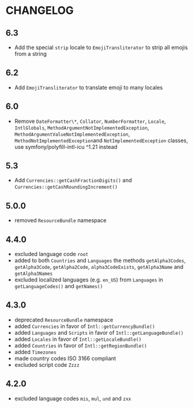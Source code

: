 CHANGELOG
=========

6.3
---

 * Add the special `strip` locale to `EmojiTransliterator` to strip all emojis from a string

6.2
---

 * Add `EmojiTransliterator` to translate emoji to many locales

6.0
---

 * Remove `DateFormatter\*`, `Collator`, `NumberFormatter`, `Locale`, `IntlGlobals`, `MethodArgumentNotImplementedException`, `MethodArgumentValueNotImplementedException`, `MethodNotImplementedException`and `NotImplementedException` classes, use symfony/polyfill-intl-icu ^1.21 instead

5.3
---

 * Add `Currencies::getCashFractionDigits()` and `Currencies::getCashRoundingIncrement()`

5.0.0
-----

 * removed `ResourceBundle` namespace

4.4.0
-----

 * excluded language code `root`
 * added to both `Countries` and `Languages` the methods `getAlpha3Codes`, `getAlpha3Code`, `getAlpha2Code`, `alpha3CodeExists`, `getAlpha3Name` and `getAlpha3Names`
 * excluded localized languages (e.g. `en_US`) from `Languages` in `getLanguageCodes()` and `getNames()`

4.3.0
-----

 * deprecated `ResourceBundle` namespace
 * added `Currencies` in favor of `Intl::getCurrencyBundle()`
 * added `Languages` and `Scripts` in favor of `Intl::getLanguageBundle()`
 * added `Locales` in favor of `Intl::getLocaleBundle()`
 * added `Countries` in favor of `Intl::getRegionBundle()`
 * added `Timezones`
 * made country codes ISO 3166 compliant
 * excluded script code `Zzzz`

4.2.0
-----

 * excluded language codes `mis`, `mul`, `und` and `zxx`
